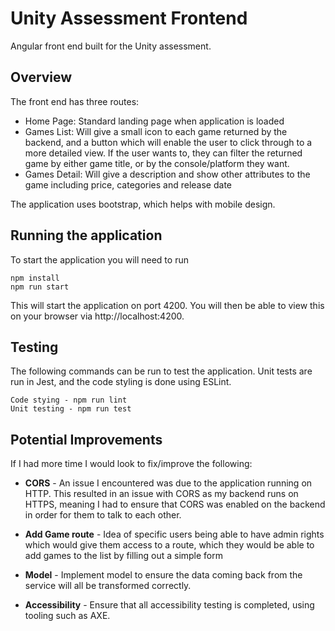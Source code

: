 # Unity Assessment Frontend

Angular front end built for the Unity assessment.

## Overview
The front end has three routes:
- Home Page: Standard landing page when application is loaded
- Games List: Will give a small icon to each game returned by the backend, and a button which will enable the user to click through to a more detailed view.
  If the user wants to, they can filter the returned game by either game title, or by the console/platform they want.
- Games Detail: Will give a description and show other attributes to the game including price, categories and release date  

The application uses bootstrap, which helps with mobile design.

## Running the application
To start the application you will need to run
```
npm install
npm run start
```
This will start the application on port 4200. You will then be able to view this on your browser via http://localhost:4200.


## Testing
The following commands can be run to test the application. Unit tests are run in Jest, and the code styling is done using ESLint.
```
Code stying - npm run lint
Unit testing - npm run test
```

## Potential Improvements
If I had more time I would look to fix/improve the following:

- **CORS** - An issue I encountered was due to the application running on HTTP. This resulted in an issue with CORS as my backend runs on HTTPS, meaning I had to 
  ensure that CORS was enabled on the backend in order for them to talk to each other.

- **Add Game route** - Idea of specific users being able to have admin rights which would give them access to a route, which they would be able to add games to the list
  by filling out a simple form
  
- **Model** - Implement model to ensure the data coming back from the service will all be transformed correctly.

- **Accessibility** - Ensure that all accessibility testing is completed, using tooling such as AXE.